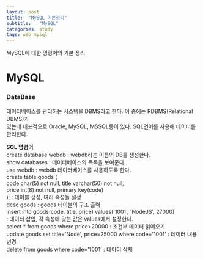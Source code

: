 ```yaml
---
layout: post
title:  "MySQL 기본정리"
subtitle:   "MySQL"
categories: study
tags: web mysql
---
```


MySQL에 대한 명령어의 기본 정리

# MySQL

### DataBase

데이터베이스를 관리하는 시스템을 DBMS라고 한다. 이 중에는 RDBMS(Relational DBMS)가  
있는데 대표적으로 Oracle, MySQL, MSSQL등이 있다. SQL언어를 사용해 데이터를 관리한다.  

**SQL 명령어**  
create database webdb : webdb라는 이름의 DB를 생성한다.  
show databases : 데이터베이스의 목록을 보여준다.  
use webdb : webdb 데이터베이스를 사용하도록 한다.  
create table goods (  
  code char(5) not null, title varchar(50) not null,  
  price int(8) not null, primary key(code)  
); : 테이블 생성, 여러 속성들 설정  
desc goods : goods 테이블의 구조 출력  
insert into goods(code, title, price) values('1001', 'NodeJS', 27000)  
: 데이터 삽입, 각 속성에 맞는 값은 values에서 설정한다.  
select * from goods where price>20000 : 조건부 데이터 읽어오기  
update goods set title='Node', price=25000 where code='1001' : 데이터 내용 변경  
delete from goods where code='1001' : 데이터 삭제  

